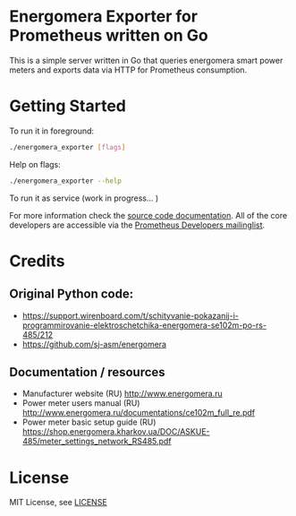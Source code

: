# Energomera Exporter for Prometheus written on Go

This is a simple server written in Go that queries energomera smart power meters and exports data via HTTP for Prometheus consumption.

# Getting Started
To run it in foreground:

```bash
./energomera_exporter [flags]
```

Help on flags:
```bash
./energomera_exporter --help
```

To run it as service (work in progress... )

For more information check the [source code documentation](https://pkg.go.dev/github.com/peak-load/energomera_exporter). All of the core developers are accessible via the [Prometheus Developers mailinglist](https://groups.google.com/forum/?fromgroups#!forum/prometheus-developers).

# Credits 
## Original Python code: 
* https://support.wirenboard.com/t/schityvanie-pokazanij-i-programmirovanie-elektroschetchika-energomera-se102m-po-rs-485/212                                                                                                                                               
* https://github.com/sj-asm/energomera

## Documentation / resources
* Manufacturer website (RU) http://www.energomera.ru
* Power meter users manual (RU) http://www.energomera.ru/documentations/ce102m_full_re.pdf
* Power meter basic setup guide (RU) https://shop.energomera.kharkov.ua/DOC/ASKUE-485/meter_settings_network_RS485.pdf

# License
MIT License, see [LICENSE](https://github.com/peak-load/energomera_exporter/blob/main/LICENSE)
